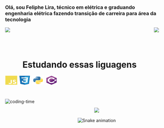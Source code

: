 ###  Olá, sou Feliphe Lira, técnico em elétrica e graduando engenharia elétrica fazendo transição de carreira para área da tecnologia


<div>
  
  <img  height="180em" src="https://github-readme-stats.vercel.app/api?username=Feliphelira&show_icons=true&theme=great-gatsby&include_all_commits=true&count_private=true"/>
  <img align="right" height="180em" src="https://github-readme-stats.vercel.app/api/top-langs/?username=Feliphelira&layout=compact&langs_count=16&theme=great-gatsby"/>
</div>

##


  <div style="display: inline_block"><br>
  <h1 align="center">Estudando essas liguagens</h1>
  <img align="center" alt="Rafa-Js" height="30" width="40" src="https://raw.githubusercontent.com/devicons/devicon/master/icons/javascript/javascript-plain.svg">
  <img align="center" alt="Rafa-CSS" height="30" width="40" src="https://raw.githubusercontent.com/devicons/devicon/master/icons/css3/css3-original.svg">
  <img align="center" alt="Rafa-Python" height="30" width="40" src="https://raw.githubusercontent.com/devicons/devicon/master/icons/python/python-original.svg">
  <img align="center" alt="Rafa-Csharp" height="30" width="40" src="https://raw.githubusercontent.com/devicons/devicon/master/icons/csharp/csharp-original.svg">

  
  ##
  
  
</div>
<div  align="center"> 
  <div style="display: inline_block"><br>
    <img align="left" height="250" alt="coding-time" src="code.gif">



##

<div> 
  <a href="https://www.linkedin.com/in/feliphe-lira-silva-barbosa-a07070128"  target="_blank"><img src="https://img.shields.io/badge/-LinkedIn-%230077B5?style=for-the-badge&logo=linkedin&logoColor=white" target="_blank"></a> 
  
</div>

![Snake animation](https://github.com/Feliphelira/Feliphelira/blob/output/github-contribution-grid-snake.svg)



##



